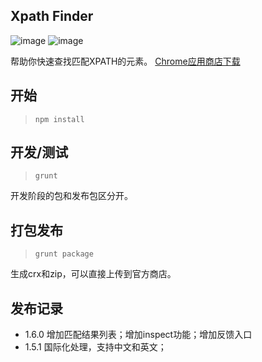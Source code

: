 ## Xpath Finder

![image](https://david-dm.org/em91/xpath-finder.png)   ![image](https://david-dm.org/em91/xpath-finder/dev-status.png)


帮助你快速查找匹配XPATH的元素。 
[Chrome应用商店下载](https://chrome.google.com/webstore/detail/xpath-finder/ijaobnmmgonppmablhldddpfmgpklbfh)

## 开始

> <code>npm install</code>

## 开发/测试

> <code>grunt</code>

开发阶段的包和发布包区分开。

## 打包发布

><code>grunt package</code>

生成crx和zip，可以直接上传到官方商店。

## 发布记录

- 1.6.0 增加匹配结果列表；增加inspect功能；增加反馈入口
- 1.5.1 国际化处理，支持中文和英文；